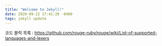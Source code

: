 ```yaml
---
title: "Welcome to Jekyll!"
date: 2020-09-22 17:41:28 -0400
tags: jekyll update
---
```

코드 블럭 목록 : <https://github.com/rouge-ruby/rouge/wiki/List-of-supported-languages-and-lexers>
